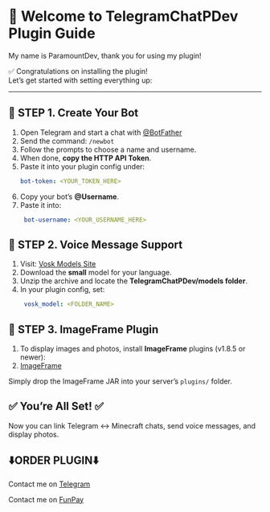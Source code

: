 # 👋 Welcome to TelegramChatPDev Plugin Guide 
My name is ParamountDev, thank you for using my plugin! 

✅ Congratulations on installing the plugin!  
Let’s get started with setting everything up:

---
## 🔧 STEP 1. Create Your Bot
1. Open Telegram and start a chat with [@BotFather](https://t.me/BotFather)
2. Send the command: `/newbot`
3. Follow the prompts to choose a name and username.
4. When done, **copy the HTTP API Token**.
5. Paste it into your plugin config under:
   ```yaml
   bot-token: <YOUR_TOKEN_HERE>
6. Copy your bot’s **@Username**.
7. Paste it into:
    ```yaml
     bot-username: <YOUR_USERNAME_HERE>


## 🔧 STEP 2. Voice Message Support
1. Visit: [Vosk Models Site](https://alphacephei.com/vosk/models)
2. Download the **small** model for your language.
3. Unzip the archive and locate the **TelegramChatPDev/models folder**.
4. In your plugin config, set:
    ```yaml
     vosk_model: <FOLDER_NAME>


## 🔧 STEP 3. ImageFrame Plugin
1. To display images and photos, install **ImageFrame** plugins (v1.8.5 or newer):
2. [ImageFrame](https://www.spigotmc.org/resources/imageframe-load-images-on-maps-item-frames-support-gifs-map-markers-survival-friendly.106031/)

Simply drop the ImageFrame JAR into your server’s `plugins/` folder.

## ✅ You’re All Set! ✅
Now you can link Telegram ↔ Minecraft chats, send voice messages, and display photos. 

## ⬇️ORDER PLUGIN⬇️

Contact me on [Telegram](t.me/paramount1_dev) 

Contact me on [FunPay](funpay.com/uk/users/14397429/)
